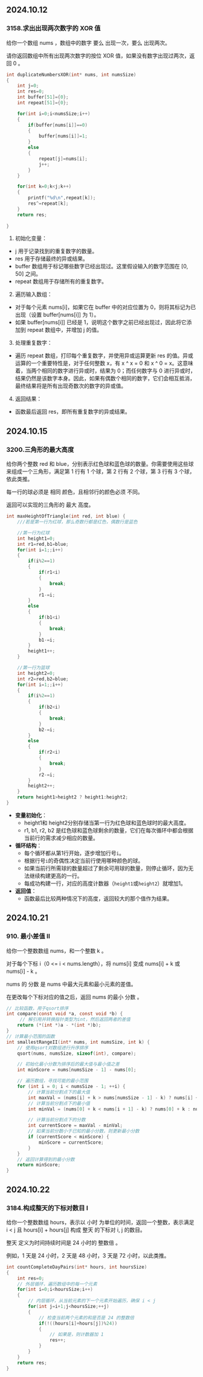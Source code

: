 ## 2024.10.12

### 3158.求出出现两次数字的 XOR 值

给你一个数组 nums ，数组中的数字 要么 出现一次，要么 出现两次。

请你返回数组中所有出现两次数字的按位 XOR 值，如果没有数字出现过两次，返回 0 。

~~~c
int duplicateNumbersXOR(int* nums, int numsSize) 
{
    int j=0;
    int res=0;
    int buffer[51]={0};
    int repeat[51]={0};

    for(int i=0;i<numsSize;i++)
    {
        if(buffer[nums[i]]==0)
        {
            buffer[nums[i]]=1;
        }
        else
        {
            repeat[j]=nums[i];
            j++;
        }
    }

    for(int k=0;k<j;k++)
    {
        printf("%d\n",repeat[k]);
        res^=repeat[k];
    }
    return res;
    
}
~~~

1. 初始化变量：
- j 用于记录找到的重复数字的数量。
- res 用于存储最终的异或结果。
- buffer 数组用于标记哪些数字已经出现过。这里假设输入的数字范围在 [0, 50] 之间。
- repeat 数组用于存储所有的重复数字。
2. 遍历输入数组：
- 对于每个元素 nums[i]，如果它在 buffer 中的对应位置为 0，则将其标记为已出现（设置 buffer[nums[i]] 为 1）。
- 如果 buffer[nums[i]] 已经是 1，说明这个数字之前已经出现过，因此将它添加到 repeat 数组中，并增加 j 的值。
3. 处理重复数字：
- 遍历 repeat 数组，打印每个重复数字，并使用异或运算更新 res 的值。异或运算的一个重要特性是，对于任何整数 x，有 x ^ x = 0 和 x ^ 0 = x。这意味着，当两个相同的数字进行异或时，结果为 0；而任何数字与 0 进行异或时，结果仍然是该数字本身。因此，如果有偶数个相同的数字，它们会相互抵消，最终结果将是所有出现奇数次的数字的异或值。
4. 返回结果：
- 函数最后返回 res，即所有重复数字的异或结果。

## 2024.10.15
### 3200.三角形的最大高度
给你两个整数 red 和 blue，分别表示红色球和蓝色球的数量。你需要使用这些球来组成一个三角形，满足第 1 行有 1 个球，第 2 行有 2 个球，第 3 行有 3 个球，依此类推。

每一行的球必须是 相同 颜色，且相邻行的颜色必须 不同。

返回可以实现的三角形的 最大 高度。
~~~c
int maxHeightOfTriangle(int red, int blue) {
    ///若是第一行为红球，那么奇数行都是红色，偶数行是蓝色

    //第一行为红球
    int height1=0;
    int r1=red,b1=blue;
    for(int i=1;;i++)
    {
        if(i%2==1)
        {
            if(r1<i)
            {
                break;
            }
            r1-=i;
        }
        else
        {
            if(b1<i)
            {
                break;
            }
            b1-=i;
        }
        height1++;
    }

    //第一行为篮球
    int height2=0;
    int r2=red,b2=blue;
    for(int i=1;;i++)
    {
        if(i%2==1)
        {
            if(b2<i)
            {
                break;
            }
            b2-=i;
        }
        else
        {
            if(r2<i)
            {
                break;
            }
            r2-=i;
        }
        height2++;
    }
    return height1>height2 ? height1:height2;
}
~~~

- **变量初始化**：
  - height1和 height2分别存储当第一行为红色球和蓝色球时的最大高度。
  - r1, b1, r2, b2 是红色球和蓝色球剩余的数量，它们在每次循环中都会根据当前行的需求减少相应的数量。
- **循环结构**：
  - 每个循环都从第1行开始，逐步增加行号`i`。
  - 根据行号`i`的奇偶性决定当前行使用哪种颜色的球。
  - 如果当前行所需球的数量超过了剩余可用球的数量，则停止循环，因为无法继续构建更高的一行。
  - 每成功构建一行，对应的高度计数器（`height1`或`height2`）就增加1。
- **返回值**：
  - 函数最后比较两种情况下的高度，返回较大的那个值作为结果。

## 2024.10.21

### 910. 最小差值 II

给你一个整数数组 nums，和一个整数 k 。

对于每个下标 i（0 <= i < nums.length），将 nums[i] 变成 nums[i] + k 或 nums[i] - k 。

nums 的 分数 是 nums 中最大元素和最小元素的差值。

在更改每个下标对应的值之后，返回 nums 的最小 分数 。

~~~c
// 比较函数，用于qsort排序
int compare(const void *a, const void *b) {
     // 解引用并转换指针类型为int，然后返回两者的差值
    return (*(int *)a - *(int *)b);
}
// 计算最小范围的函数
int smallestRangeII(int* nums, int numsSize, int k) {
    // 使用qsort对数组进行升序排序
    qsort(nums, numsSize, sizeof(int), compare);

    // 初始化最小分数为排序后的最大值与最小值之差
    int minScore = nums[numsSize - 1] - nums[0];

    // 遍历数组，寻找可能的最小范围
    for (int i = 0; i < numsSize - 1; ++i) {
        // 计算当前分割点下的最大值
        int maxVal = (nums[i] + k > nums[numsSize - 1] - k) ? nums[i] + k : nums[numsSize - 1] - k;
        // 计算当前分割点下的最小值
        int minVal = (nums[0] + k < nums[i + 1] - k) ? nums[0] + k : nums[i + 1] - k;

        // 计算当前分割点下的分数
        int currentScore = maxVal - minVal;
        // 如果当前分数小于已知的最小分数，则更新最小分数
        if (currentScore < minScore) {
            minScore = currentScore;
        }
    }
    // 返回计算得到的最小分数
    return minScore;
}
~~~

## 2024.10.22

### 3184.构成整天的下标对数目 I

给你一个整数数组 hours，表示以 小时 为单位的时间，返回一个整数，表示满足 i < j 且 hours[i] + hours[j] 构成 整天 的下标对 i, j 的数目。

整天 定义为时间持续时间是 24 小时的 整数倍 。

例如，1 天是 24 小时，2 天是 48 小时，3 天是 72 小时，以此类推。

~~~c
int countCompleteDayPairs(int* hours, int hoursSize) 
{
    int res=0;
    // 外层循环，遍历数组中的每一个元素
    for(int i=0;i<hoursSize;i++)
    {
        // 内层循环，从当前元素的下一个元素开始遍历，确保 i < j
        for(int j=i+1;j<hoursSize;++j)
        {
            // 检查当前两个元素的和是否是 24 的整数倍
            if(!((hours[i]+hours[j])%24))
            {
                // 如果是，则计数器加 1
                res++;
            }
        }
    }
    return res;
}
~~~